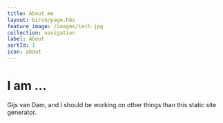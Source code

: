 ```yaml
---
title: About me
layout: biron/page.hbs
feature_image: /images/tech.jpg
collection: navigation
label: About
sortId: 1
icon: about
---
```


# I am ...

Gijs van  Dam, and I should be working on other things than this static site generator.
